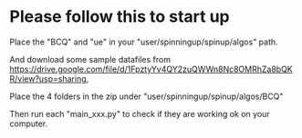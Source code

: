 # Please follow this to start up

Place the "BCQ" and "ue" in your "user/spinningup/spinup/algos" path.

And download some sample datafiles from https://drive.google.com/file/d/1FpztyYv4QY2zuQWWn8Nc8OMRhZa8bQKR/view?usp=sharing,

Place the 4 folders in the zip under "user/spinningup/spinup/algos/BCQ"

Then run each "main_xxx.py" to check if they are working ok on your computer.
